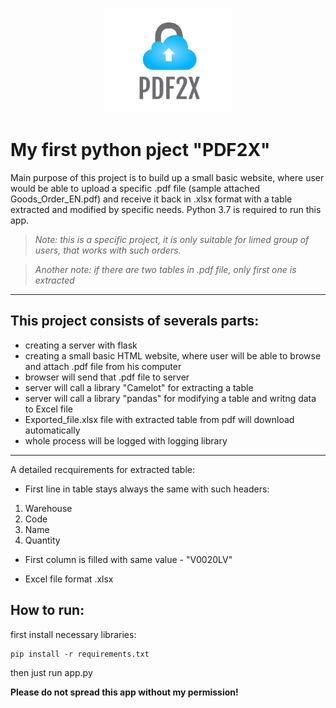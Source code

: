 <p align="center">
   <img src="https://github.com/RyGintas/kcs_project/blob/master/static/images/logo.jpg" width="200">
</p>


# My first python pject "PDF2X"

Main purpose of this project is to build up a small basic website, where user would be able to upload a specific .pdf file (sample attached Goods_Order_EN.pdf) and receive it back in .xlsx format with a table extracted and modified by specific needs. Python 3.7 is required to run this app.


> *Note: this is a specific project, it is only suitable for limed group of users, that works with such orders.*

> *Another note: if there are two tables in .pdf file, only first one is extracted*

-------------------------------------------------------

## This project consists of severals parts:

- creating a server with flask
- creating a small basic HTML website, where user will be able to browse and attach .pdf file from his computer
- browser will send that .pdf file to server
- server will call a library "Camelot" for extracting a table
- server will call a library "pandas" for modifying a table and writng data to Excel file
- Exported_file.xlsx file with extracted table from pdf will download automatically
- whole process will be logged with logging library

--------------------------------------------------------

A detailed recquirements for extracted table:

-	First line in table stays always the same with such headers:
1.	Warehouse
2.	Code
3.	Name
4.	Quantity

-	First column is filled with same value - "V0020LV"

-   Excel file format .xlsx

## How to run:
first install necessary libraries:
```shell
pip install -r requirements.txt
```
then just run app.py

**Please do not spread this app without my permission!**
